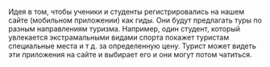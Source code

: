 Идея в том, чтобы ученики и студенты регистрировались на нашем сайте (мобильном приложении) как гиды. Они будут предлагать туры по разным направлениям туризма. Например, один студент, который увлекается экстрамальными видами спорта покажет туристам специальные места и т д. за определенную цену. Турист может видеть эти приложения на сайте и выбирает его и они могут потом чатиться.
